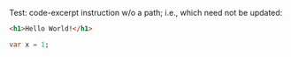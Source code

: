 Test: code-excerpt instruction w/o a path; i.e., which need not be updated:

<?code-excerpt title="abc"?>
```html
<h1>Hello World!</h1>
```

<?code-excerpt?>
```dart
var x = 1;
```
